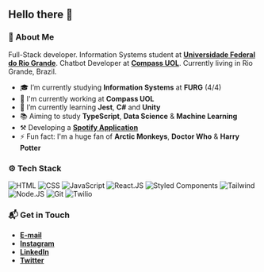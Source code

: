 ## Hello there 👋

### 🤔 About Me
Full-Stack developer. Information Systems student at **[Universidade Federal do Rio Grande](https://www.furg.br/en/)**. Chatbot Developer at **[Compass UOL](https://compass.uol/en/home/)**. Currently living in Rio Grande, Brazil.

* 🎓 I’m currently studying **Information Systems** at **FURG** (4/4)
* 🏢 I'm currently working at **Compass UOL**
* 🌱 I’m currently learning **Jest**, **C#** and **Unity**
* 📚 Aiming to study **TypeScript**, **Data Science** & **Machine Learning**
* ⚒️ Developing a **[Spotify Application](https://github.com/Saesel/spotizou)**
* ⚡ Fun fact: I'm a huge fan of **Arctic Monkeys**, **Doctor Who** & **Harry Potter**

### ⚙️ Tech Stack
![HTML](https://img.shields.io/badge/-HTML-05122A?style=flat&logo=html5)
![CSS](https://img.shields.io/badge/-CSS-05122A?style=flat&logo=css3)
![JavaScript](https://img.shields.io/badge/-JavaScript-05122A?style=flat&logo=javascript)
![React.JS](https://img.shields.io/badge/-React.JS-05122A?style=flat&logo=react)
![Styled Components](https://img.shields.io/badge/-Styled%20Components-05122A?style=flat&logo=styled-components)
![Tailwind](https://img.shields.io/badge/-Tailwind-05122A?style=flat&logo=tailwind-css)
![Node.JS](https://img.shields.io/badge/-Node.JS-05122A?style=flat&logo=node.js)
![Git](https://img.shields.io/badge/-Git-05122A?style=flat&logo=git)
![Twilio](https://img.shields.io/badge/-Twilio-05122A?style=flat&logo=twilio)

### 📬 Get in Touch
* **[E-mail](mailto:samuel_gomes26@hotmail.com)**
* **[Instagram](https://instagram.com/samuelgomes0)**
* **[LinkedIn](https://linkedin.com/in/samuelgomes0/)**
* **[Twitter](https://twitter.com/samuelgomes0)**
